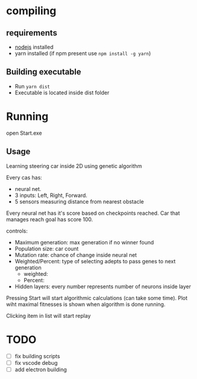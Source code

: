 # compiling
## requirements
- [nodejs](https://nodejs.org/) installed
- yarn installed (if npm present use `npm install -g yarn`)

## Building executable
 - Run `yarn dist`
 - Executable is located inside dist folder


# Running
open Start.exe


## Usage

Learning steering car inside 2D using genetic algorithm

Every cas has:
 - neural net. 
 - 3 inputs: Left, Right, Forward.
 - 5 sensors measuring distance from nearest obstacle

Every neural net has it's score based on checkpoints reached.
Car that manages reach goal has score 100.



controls:
 - Maximum generation: max generation if no winner found
 - Population size: car count
 - Mutation rate: chance of change inside neural net
 - Weighted/Percent: type of selecting adepts to pass genes to next generation 
   - weighted: 
   - Percent: 
 - Hidden layers: every number represents number of neurons inside layer

Pressing Start will start algorithmic calculations (can take some time). Plot wiht maximal fitnesses is shown when algorithm is done running.

Clicking item in list will start replay


# TODO
 - [ ] fix building scripts
 - [ ] fix vscode debug
 - [ ] add electron building
